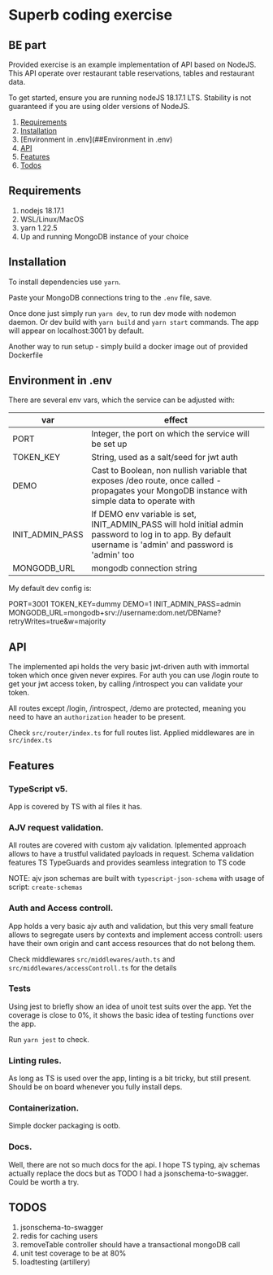 # Superb coding exercise

## BE part

Provided exercise is an example implementation of API based on NodeJS. This API operate over restaurant table reservations, tables and restaurant data.

To get started, ensure you are running nodeJS 18.17.1 LTS.
Stability is not guaranteed if you are using older versions of NodeJS.

1.  [Requirements](##Requirements)
2.  [Installation](##Installation)
3.  [Environment in .env](##Environment in .env)
4.  [API](##API)
5.  [Features](##Features)
6.  [Todos](##Todos)

## Requirements

1.  nodejs 18.17.1
2.  WSL/Linux/MacOS
3.  yarn 1.22.5
4.  Up and running MongoDB instance of your choice

## Installation

To install dependencies use `yarn`.

Paste your MongoDB connections tring to the `.env` file, save.

Once done just simply run `yarn dev`, to run dev mode with nodemon daemon.
Or dev build with `yarn build` and `yarn start` commands. The app will appear on localhost:3001 by default.

Another way to run setup - simply build a docker image out of provided Dockerfile

## Environment in .env

There are several env vars, which the service can be adjusted with:

| var             | effect                                                                                                                                                     |
| --------------- | ---------------------------------------------------------------------------------------------------------------------------------------------------------- |
| PORT            | Integer, the port on which the service will be set up                                                                                                      |
| TOKEN_KEY       | String, used as a salt/seed for jwt auth                                                                                                                   |
| DEMO            | Cast to Boolean, non nullish variable that exposes /deo route, once called - propagates your MongoDB instance with simple data to operate with             |
| INIT_ADMIN_PASS | If DEMO env variable is set, INIT_ADMIN_PASS will hold initial admin password to log in to app. By default username is 'admin' and password is 'admin' too |
| MONGODB_URL     | mongodb connection string                                                                                                                                  |

My default dev config is:

PORT=3001
TOKEN_KEY=dummy
DEMO=1
INIT_ADMIN_PASS=admin
MONGODB_URL=mongodb+srv://username:dom.net/DBName?retryWrites=true&w=majority

## API

The implemented api holds the very basic jwt-driven auth with immortal token which once given never expires. For auth you can use /login route to get your jwt access token, by calling /introspect you can validate your token.

All routes except /login, /introspect, /demo are protected, meaning you need to have an `authorization` header to be present.

Check `src/router/index.ts` for full routes list.
Applied middlewares are in `src/index.ts`

## Features

### TypeScript v5.

App is covered by TS with al files it has.

### AJV request validation.

All routes are covered with custom ajv validation.
Iplemented approach allows to have a trustful validated payloads in request. Schema validation features TS TypeGuards and provides seamless integration to TS code

NOTE: ajv json schemas are built with `typescript-json-schema` with usage of script: `create-schemas`

### Auth and Access controll.

App holds a very basic ajv auth and validation, but this very small feature allows to segregate users by contexts and implement access controll: users have their own origin and cant access resources that do not belong them.

Check middlewares `src/middlewares/auth.ts` and `src/middlewares/accessControll.ts` for the details

### Tests

Using jest to briefly show an idea of unoit test suits over the app. Yet the coverage is close to 0%, it shows the basic idea of testing functions over the app.

Run `yarn jest` to check.

### Linting rules.

As long as TS is used over the app, linting is a bit tricky, but still present. Should be on board whenever you fully install deps.

### Containerization.

Simple docker packaging is ootb.

### Docs.

Well, there are not so much docs for the api. I hope TS typing, ajv schemas actually replace the docs but as TODO I had a jsonschema-to-swagger. Could be worth a try.

## TODOS

1.  jsonschema-to-swagger
2.  redis for caching users
3.  removeTable controller should have a transactional mongoDB call
4.  unit test coverage to be at 80%
5.  loadtesting (artillery)
